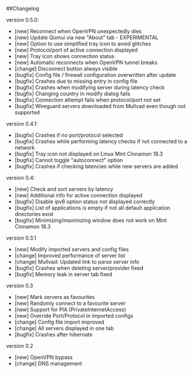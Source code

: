 ##Changelog

version 0.5.0:
- [new] Reconnect when OpenVPN unexpectedly dies
- [new] Update Qomui via new "About" tab - EXPERIMENTAL
- [new] Option to use simplified tray icon to avoid glitches
- [new] Protocol/port of active connection displayed
- [new] Tray icon shows connection status 
- [new] Automatic reconnects when OpenVPN tunnel breaks
- [change] Disconnect button always visible
- [bugfix] Config file / firewall configuration overwritten after update
- [bugfix] Crashes due to missing entry in config file
- [bugfix] Crashes when modifying server during latency check
- [bugfix] Changing country in modify dialog fails
- [bugfix] Connection attempt fails when protocol/port not set
- [bugfix] Wireguard servers downloaded from Mullvad even though not supported

version 0.4.1:
- [bugfix] Crashes if no port/protocol selected
- [bugfix] Crashes while performing latency checks if not connected to a network
- [bugfix] Tray icon not displayed on Linux Mint Cinnamon 18.3
- [bugfix] Cannot toggle "autoconnect" option
- [bugfix] Crashes if checking latencies while new servers are added

version 0.4:
- [new] Check and sort servers by latency
- [new] Additional info for active connection displayed 
- [bugfix] Disable ipv6 option status not displayed correctly
- [bugfix] List of applications is empty if not all default application directories exist
- [bugfix] Minimizing/maximizing window does not work on Mint Cinnamon 18.3

version 0.3.1
- [new] Modify imported servers and config files
- [change] Improved performance of server list
- [change] Mullvad: Updated link to parse server info
- [bugfix] Crashes when deleting server/provider fixed
- [bugfix] Memory leak in server tab fixed

version 0.3
- [new] Mark servers as favourites
- [new] Randomly connect to a favourite server
- [new] Support for PIA (PrivateInternetAccess)
- [new] Override Port/Protocol in imported configs
- [change] Config file import improved
- [change] All servers displayed in one tab
- [bugfix] Crashes after hibernate

version 0.2
- [new] OpenVPN bypass
- [change] DNS management
